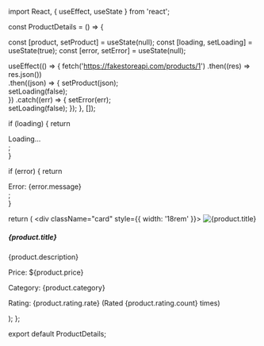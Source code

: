 import React, { useEffect, useState } from 'react';

const ProductDetails = () => {
 
  const [product, setProduct] = useState(null);
  const [loading, setLoading] = useState(true);
  const [error, setError] = useState(null);

  
  useEffect(() => {
    fetch('https://fakestoreapi.com/products/1')
      .then((res) => res.json())  
      .then((json) => {
        setProduct(json);  
        setLoading(false);  
      })
      .catch((err) => {
        setError(err);  
        setLoading(false);
      });
  }, []); 

  if (loading) {
    return <div>Loading...</div>;  
  }

  if (error) {
    return <div>Error: {error.message}</div>;  
  }

  return (
    <div className="card" style={{ width: '18rem' }}>
      <img src={product.image} className="card-img-top" alt={product.title} />
      <div className="card-body">
        <h5 className="card-title">{product.title}</h5>
        <p className="card-text">{product.description}</p>
        <p className="card-text">Price: ${product.price}</p>
        <p className="card-text">Category: {product.category}</p>
        <p className="card-text">Rating: {product.rating.rate} (Rated {product.rating.count} times)</p>
      </div>
    </div>
  );
};

export default ProductDetails;
